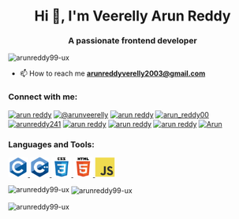 <h1 align="center">Hi 👋, I'm Veerelly Arun Reddy</h1>
<h3 align="center">A passionate frontend developer </h3>

<p align="left"> <img src="https://komarev.com/ghpvc/?username=arunreddy99-ux&label=Profile%20views&color=0e75b6&style=flat" alt="arunreddy99-ux" /> </p>

- 📫 How to reach me **arunreddyverelly2003@gmail.com**

<h3 align="left">Connect with me:</h3>
<p align="left">
<a href="https://codepen.io/arun reddy" target="blank"><img align="center" src="https://raw.githubusercontent.com/rahuldkjain/github-profile-readme-generator/master/src/images/icons/Social/codepen.svg" alt="arun reddy" height="30" width="40" /></a>
<a href="https://twitter.com/@arunveerelly" target="blank"><img align="center" src="https://raw.githubusercontent.com/rahuldkjain/github-profile-readme-generator/master/src/images/icons/Social/twitter.svg" alt="@arunveerelly" height="30" width="40" /></a>
<a href="https://linkedin.com/in/arun reddy" target="blank"><img align="center" src="https://raw.githubusercontent.com/rahuldkjain/github-profile-readme-generator/master/src/images/icons/Social/linked-in-alt.svg" alt="arun reddy" height="30" width="40" /></a>
<a href="https://instagram.com/arun_reddy00" target="blank"><img align="center" src="https://raw.githubusercontent.com/rahuldkjain/github-profile-readme-generator/master/src/images/icons/Social/instagram.svg" alt="arun_reddy00" height="30" width="40" /></a>
<a href="https://www.codechef.com/users/arunreddy241" target="blank"><img align="center" src="https://cdn.jsdelivr.net/npm/simple-icons@3.1.0/icons/codechef.svg" alt="arunreddy241" height="30" width="40" /></a>
<a href="https://www.hackerrank.com/arun reddy" target="blank"><img align="center" src="https://raw.githubusercontent.com/rahuldkjain/github-profile-readme-generator/master/src/images/icons/Social/hackerrank.svg" alt="arun reddy" height="30" width="40" /></a>
<a href="https://www.leetcode.com/arun reddy" target="blank"><img align="center" src="https://raw.githubusercontent.com/rahuldkjain/github-profile-readme-generator/master/src/images/icons/Social/leet-code.svg" alt="arun reddy" height="30" width="40" /></a>
<a href="https://auth.geeksforgeeks.org/user/arun reddy" target="blank"><img align="center" src="https://raw.githubusercontent.com/rahuldkjain/github-profile-readme-generator/master/src/images/icons/Social/geeks-for-geeks.svg" alt="arun reddy" height="30" width="40" /></a>
<a href="https://discord.gg/Arun" target="blank"><img align="center" src="https://raw.githubusercontent.com/rahuldkjain/github-profile-readme-generator/master/src/images/icons/Social/discord.svg" alt="Arun" height="30" width="40" /></a>
</p>

<h3 align="left">Languages and Tools:</h3>
<p align="left"> <a href="https://www.cprogramming.com/" target="_blank" rel="noreferrer"> <img src="https://raw.githubusercontent.com/devicons/devicon/master/icons/c/c-original.svg" alt="c" width="40" height="40"/> </a> <a href="https://www.w3schools.com/cpp/" target="_blank" rel="noreferrer"> <img src="https://raw.githubusercontent.com/devicons/devicon/master/icons/cplusplus/cplusplus-original.svg" alt="cplusplus" width="40" height="40"/> </a> <a href="https://www.w3schools.com/css/" target="_blank" rel="noreferrer"> <img src="https://raw.githubusercontent.com/devicons/devicon/master/icons/css3/css3-original-wordmark.svg" alt="css3" width="40" height="40"/> </a> <a href="https://www.w3.org/html/" target="_blank" rel="noreferrer"> <img src="https://raw.githubusercontent.com/devicons/devicon/master/icons/html5/html5-original-wordmark.svg" alt="html5" width="40" height="40"/> </a> <a href="https://developer.mozilla.org/en-US/docs/Web/JavaScript" target="_blank" rel="noreferrer"> <img src="https://raw.githubusercontent.com/devicons/devicon/master/icons/javascript/javascript-original.svg" alt="javascript" width="40" height="40"/> </a> </p>

<p><img align="left" src="https://github-readme-stats.vercel.app/api/top-langs?username=arunreddy99-ux&show_icons=true&locale=en&layout=compact" alt="arunreddy99-ux" /></p>

<p>&nbsp;<img align="center" src="https://github-readme-stats.vercel.app/api?username=arunreddy99-ux&show_icons=true&locale=en" alt="arunreddy99-ux" /></p>

<p><img align="center" src="https://github-readme-streak-stats.herokuapp.com/?user=arunreddy99-ux&" alt="arunreddy99-ux" /></p>
